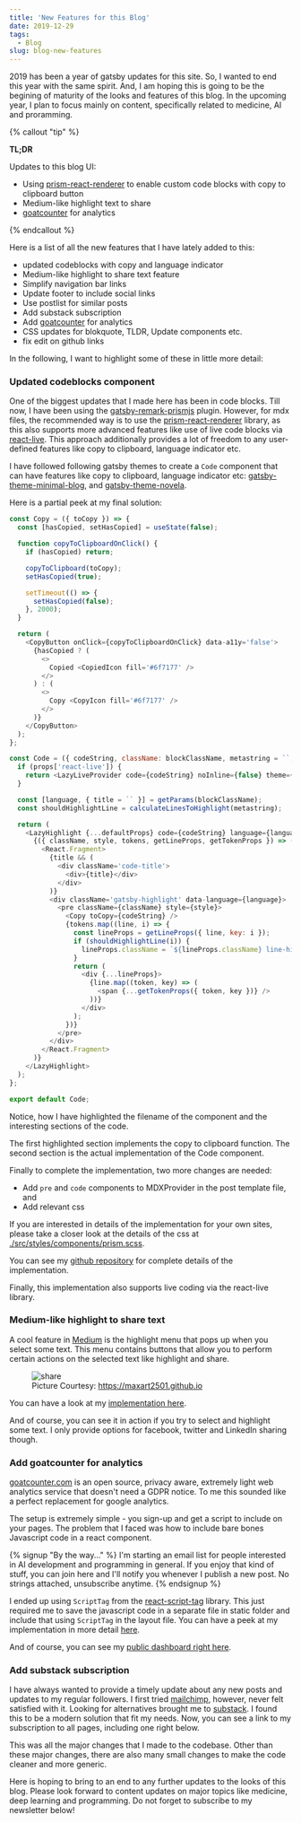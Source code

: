 ```yaml
---
title: 'New Features for this Blog'
date: 2019-12-29
tags:
  - Blog
slug: blog-new-features
---
```


2019 has been a year of gatsby updates for this site. So, I wanted to end this year with the same
spirit. And, I am hoping this is going to be the begining of maturity of the looks and features of
this blog. In the upcoming year, I plan to focus mainly on content, specifically related to
medicine, AI and proramming.

<!-- more -->

{% callout "tip" %}

**TL;DR**

Updates to this blog UI:

- Using [prism-react-renderer](https://github.com/FormidableLabs/prism-react-renderer) to enable custom
  code blocks with copy to clipboard button
- Medium-like highlight text to share
- [goatcounter](https://www.goatcounter.com/) for analytics

{% endcallout %}

Here is a list of all the new features that I have lately added to this:

- updated codeblocks with copy and language indicator
- Medium-like highlight to share text feature
- Simplify navigation bar links
- Update footer to include social links
- Use postlist for similar posts
- Add substack subscription
- Add [goatcounter](https://www.goatcounter.com/) for analytics
- CSS updates for blokquote, TLDR, Update components etc.
- fix edit on github links

In the following, I want to highlight some of these in little more detail:

### Updated codeblocks component

One of the biggest updates that I made here has been in code blocks. Till now, I have been using
the
[gatsby-remark-prismjs](https://github.com/gatsbyjs/gatsby/tree/master/packages/gatsby-remark-prismjs)
plugin. However, for mdx files, the recommended way is to use the
[prism-react-renderer](https://github.com/FormidableLabs/prism-react-renderer) library, as this
also supports more advanced features like use of live code blocks via
[react-live](https://github.com/FormidableLabs/react-live). This approach additionally provides a
lot of freedom to any user-defined features like copy to clipboard, language indicator etc.

I have followed following gatsby themes to create a `Code` component that can have features like
copy to clipboard, language indicator etc:
[gatsby-theme-minimal-blog](https://www.gatsbyjs.org/packages/@lekoarts/gatsby-theme-minimal-blog/),
and [gatsby-theme-novela](https://github.com/narative/gatsby-theme-novela).

Here is a partial peek at my final solution:

```js
const Copy = ({ toCopy }) => {
  const [hasCopied, setHasCopied] = useState(false);

  function copyToClipboardOnClick() {
    if (hasCopied) return;

    copyToClipboard(toCopy);
    setHasCopied(true);

    setTimeout(() => {
      setHasCopied(false);
    }, 2000);
  }

  return (
    <CopyButton onClick={copyToClipboardOnClick} data-a11y='false'>
      {hasCopied ? (
        <>
          Copied <CopiedIcon fill='#6f7177' />
        </>
      ) : (
        <>
          Copy <CopyIcon fill='#6f7177' />
        </>
      )}
    </CopyButton>
  );
};

const Code = ({ codeString, className: blockClassName, metastring = ``, ...props }) => {
  if (props['react-live']) {
    return <LazyLiveProvider code={codeString} noInline={false} theme={theme} />;
  }

  const [language, { title = `` }] = getParams(blockClassName);
  const shouldHighlightLine = calculateLinesToHighlight(metastring);

  return (
    <LazyHighlight {...defaultProps} code={codeString} language={language} theme={theme}>
      {({ className, style, tokens, getLineProps, getTokenProps }) => (
        <React.Fragment>
          {title && (
            <div className='code-title'>
              <div>{title}</div>
            </div>
          )}
          <div className='gatsby-highlight' data-language={language}>
            <pre className={className} style={style}>
              <Copy toCopy={codeString} />
              {tokens.map((line, i) => {
                const lineProps = getLineProps({ line, key: i });
                if (shouldHighlightLine(i)) {
                  lineProps.className = `${lineProps.className} line-highlight`;
                }
                return (
                  <div {...lineProps}>
                    {line.map((token, key) => (
                      <span {...getTokenProps({ token, key })} />
                    ))}
                  </div>
                );
              })}
            </pre>
          </div>
        </React.Fragment>
      )}
    </LazyHighlight>
  );
};

export default Code;
```

Notice, how I have highlighted the filename of the component and the interesting sections of the
code.

The first highlighted section implements the copy to clipboard function. The second section is the
actual implementation of the Code component.

Finally to complete the implementation, two more changes are needed:

- Add `pre` and `code` components to MDXProvider in the post template file, and
- Add relevant css

If you are interested in details of the implementation for your own sites, please take a closer
look at the details of the css at
[./src/styles/components/prism.scss](https://github.com/sadanand-singh/reckoning.dev/blob/master/src/styles/components/prism.scss).

You can see my [github repository](https://github.com/sadanand-singh/reckoning.dev) for complete
details of the implementation.

Finally, this implementation also supports live coding via the react-live library.

### Medium-like highlight to share text

A cool feature in [Medium](https://medium.com/) is the highlight menu that pops up when you select
some text. This menu contains buttons that allow you to perform certain actions on the selected
text like highlight and share.

<figure>
  <img
    src="https://res.cloudinary.com/sadanandsingh/image/upload/v1579064368/medium-share_ancyk2.gif"
    alt="share"
  />
  <figcaption>
    Picture Courtesy:
    <a href="https://maxart2501.github.io/share-this/" target="_blank">
      https://maxart2501.github.io
    </a>
  </figcaption>
</figure>

You can have a look at my
[implementation here](https://github.com/sadanand-singh/reckoning.dev/blob/master/src/components/HighlightShare/HighlightShare.js).

And of course, you can see it in action if you try to select and highlight some text. I only
provide options for facebook, twitter and LinkedIn sharing though.

### Add goatcounter for analytics

[goatcounter.com](https://www.goatcounter.com/) is an open source, privacy aware, extremely light
web analytics service that doesn't need a GDPR notice. To me this sounded like a perfect
replacement for google analytics.

The setup is extremely simple - you sign-up and get a script to include on your pages. The problem
that I faced was how to include bare bones Javascript code in a react component.

{% signup "By the way..." %}
I'm starting an email list for people interested in AI development and programming in general.
If you enjoy that kind of stuff, you can join here and I'll notify you whenever I publish a new post.
No strings attached, unsubscribe anytime.
{% endsignup %}

I ended up using `ScriptTag` from the
[react-script-tag](https://www.npmjs.com/package/react-script-tag) library. This just required me
to save the javascript code in a separate file in static folder and include that using `ScriptTag`
in the layout file. You can have a peek at my implementation in more detail
[here](https://github.com/sadanand-singh/reckoning.dev/blob/master/src/layout/index.js).

And of course, you can see my [public dashboard right here](https://reckoningdev.goatcounter.com/).

### Add substack subscription

I have always wanted to provide a timely update about any new posts and updates to my regular
followers. I first tried [mailchimp](https://mailchimp.com/), however, never felt satisfied with
it. Looking for alternatives brought me to [substack](https://substack.com/). I found this to be a
modern solution that fit my needs. Now, you can see a link to my subscription to all pages,
including one right below.

This was all the major changes that I made to the codebase. Other than these major changes, there
are also many small changes to make the code cleaner and more generic.

Here is hoping to bring to an end to any further updates to the looks of this blog. Please look
forward to content updates on major topics like medicine, deep learning and programming. Do not
forget to subscribe to my newsletter below!
